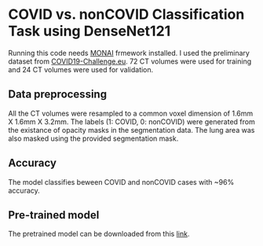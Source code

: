 # COVID vs. nonCOVID Classification Task using DenseNet121
Running this code needs [MONAI](https://github.com/Project-MONAI/MONAI) frmework installed. I used the preliminary dataset from [COVID19-Challenge.eu](https://www.covid19challenge.eu/covid-19-toy-datasets/?utm_medium=email&_hsmi=89256177&_hsenc=p2ANqtz-9qW4BFNLuv9Uh1QUHg4AOKONAUEpxZ4PFQjkQ3frWiKJFOA-8lBa-ReX1I6HRCjqjMv2gOvf68nkmRO2UILFc44BFD5w&utm_content=89256177&utm_source=hs_email). 72 CT volumes were used for training and 24 CT volumes were used for validation. 

## Data preprocessing
All the CT volumes were resampled to a common voxel dimension of 1.6mm X 1.6mm X 3.2mm. The labels (1: COVID, 0: nonCOVID) were generated from the existance of opacity masks in the segmentation data. The lung area was also masked using the provided segmentation mask. 

## Accuracy
The model classifies beween COVID and nonCOVID cases with ~96% accuracy.

## Pre-trained model
The pretrained model can be downloaded from this [link](https://drive.google.com/file/d/11HzTu79q05Pr9IJZQN9fIcZk4ErapweA/view?usp=sharing).
